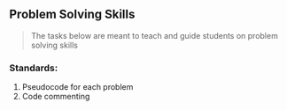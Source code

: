 ## Problem Solving Skills  
> The tasks below are meant to teach and guide students on problem solving skills  

### Standards:  
1. Pseudocode for each problem  
2. Code commenting